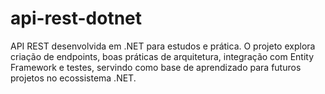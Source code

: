 # api-rest-dotnet
API REST desenvolvida em .NET para estudos e prática. O projeto explora criação de endpoints, boas práticas de arquitetura, integração com Entity Framework e testes, servindo como base de aprendizado para futuros projetos no ecossistema .NET. 